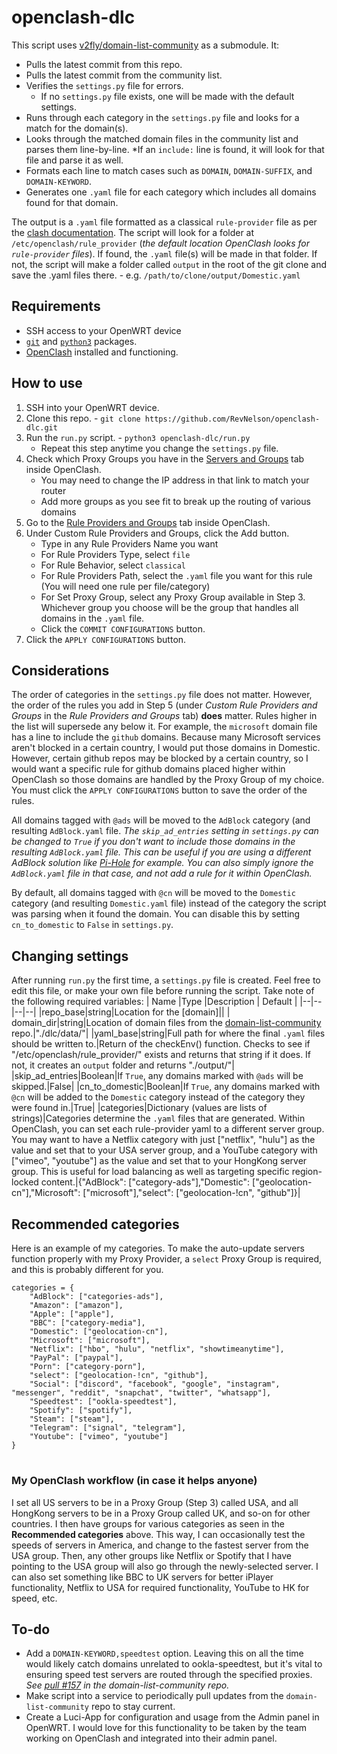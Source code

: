 # openclash-dlc
This script uses [v2fly/domain-list-community](https://github.com/v2fly/domain-list-community) as a submodule. It:
* Pulls the latest commit from this repo.
* Pulls the latest commit from the community list.
* Verifies the `settings.py` file for errors.
	* If no `settings.py` file exists, one will be made with the default settings.
* Runs through each category in the `settings.py` file and looks for a match for the domain(s).
* Looks through the matched domain files in the community list and parses them line-by-line.
  *If an `include:` line is found, it will look for that file and parse it as well.
* Formats each line to match cases such as `DOMAIN`, `DOMAIN-SUFFIX`, and `DOMAIN-KEYWORD`.
* Generates one `.yaml` file for each category which includes all domains found for that domain.


The output is a `.yaml` file formatted as a classical `rule-provider` file as per the [clash documentation](https://lancellc.gitbook.io/clash/clash-config-file/rule-provider). The script will look for a folder at `/etc/openclash/rule_provider` (*the default location OpenClash looks for `rule-provider` files*). If found, the `.yaml` file(s) will be made in that folder. If not, the script will make a folder called `output` in the root of the git clone and save the .yaml files there. - e.g. `/path/to/clone/output/Domestic.yaml`


## Requirements
* SSH access to your OpenWRT device
* [`git`](https://openwrt.org/packages/pkgdata/git) and [`python3`]([https://openwrt.org/packages/pkgdata/python3](https://openwrt.org/packages/pkgdata/python3)) packages.
* [OpenClash](https://github.com/vernesong/OpenClash) installed and functioning.

## How to use
1. SSH into your OpenWRT device.
2. Clone this repo. - `git clone https://github.com/RevNelson/openclash-dlc.git`
3. Run the `run.py` script. - `python3 openclash-dlc/run.py`
	* Repeat this step anytime you change the `settings.py` file.
4. Check which Proxy Groups you have in the [Servers and Groups]([http://192.168.0.1/cgi-bin/luci/admin/services/open](http://10.0.10.1/cgi-bin/luci/admin/services/open)) tab inside OpenClash. 
	* You may need to change the IP address in that link to match your router
	* Add more groups as you see fit to break up the routing of various domains
5. Go to the [Rule Providers and Groups](http://10.0.10.1/cgi-bin/luci/admin/services/openclash/rule-providers-settings) tab inside OpenClash.
6. Under Custom Rule Providers and Groups, click the Add button.
	* Type in any Rule Providers Name you want
	* For Rule Providers Type, select `file`
	* For Rule Behavior, select `classical`
	* For Rule Providers Path, select the `.yaml` file you want for this rule (You will need one rule per file/category)
	* For Set Proxy Group, select any Proxy Group available in Step 3. Whichever group you choose will be the group that handles all domains in the `.yaml` file.
	* Click the `COMMIT CONFIGURATIONS` button.
7. Click the `APPLY CONFIGURATIONS` button.

## Considerations
The order of categories in the `settings.py` file does not matter. However, the order of the rules you add in Step 5 (under *Custom Rule Providers and Groups* in the *Rule Providers and Groups* tab) **does** matter. Rules higher in the list will supersede any below it. For example, the `microsoft` domain file has a line to include the `github` domains. Because many Microsoft services aren't blocked in a certain country, I would put those domains in Domestic. However, certain github repos may be blocked by a certain country, so I would want a specific rule for github domains placed higher within OpenClash so those domains are handled by the Proxy Group of my choice. You must click the `APPLY CONFIGURATIONS` button to save the order of the rules.
 
 All domains tagged with `@ads` will be moved to the `AdBlock` category (and resulting `AdBlock.yaml` file.
*The `skip_ad_entries` setting in `settings.py` can be changed to `True` if you don't want to include those domains in the resulting `AdBlock.yaml` file. This can be useful if you are using a different AdBlock solution like [Pi-Hole]([https://pi-hole.net/](https://pi-hole.net/)) for example. You can also simply ignore the `AdBlock.yaml` file in that case, and not add a rule for it within OpenClash.*

By default, all domains tagged with `@cn` will be moved to the `Domestic` category (and resulting `Domestic.yaml` file) instead of the category the script was parsing when it found the domain. You can disable this by setting `cn_to_domestic` to `False` in `settings.py`.

## Changing settings
After running `run.py` the first time, a `settings.py` file is created. Feel free to edit this file, or make your own file before running the script. Take note of the following required variables:
| Name |Type  |Description | Default |
|--|--|--|--|
|repo_base|string|Location for the [domain]||
| domain_dir|string|Location of domain files from the [domain-list-community](https://github.com/v2fly/domain-list-community) repo.|"./dlc/data/"|
|yaml_base|string|Full path for where the final `.yaml` files should be written to.|Return of the checkEnv() function. Checks to see if "/etc/openclash/rule_provider/" exists and returns that string if it does. If not, it creates an `output` folder and returns "./output/"|
|skip_ad_entries|Boolean|If `True`, any domains marked with `@ads` will be skipped.|False|
|cn_to_domestic|Boolean|If `True`, any domains marked with `@cn` will be added to the `Domestic` category instead of the category they were found in.|True|
|categories|Dictionary (values are lists of strings)|Categories determine the `.yaml` files that are generated. Within OpenClash, you can set each rule-provider yaml to a different server group. You may want to have a Netflix category with just ["netflix", "hulu"] as the value and set that to your USA server group, and a YouTube category with ["vimeo", "youtube"] as the value and set that to your HongKong server group. This is useful for load balancing as well as targeting specific region-locked content.|{"AdBlock": ["category-ads"],"Domestic": ["geolocation-cn"],"Microsoft": ["microsoft"],"select": ["geolocation-!cn", "github"]}|


## Recommended categories
Here is an example of my categories. To make the auto-update servers function properly with my Proxy Provider, a `select` Proxy Group is required, and this is probably different for you.

    categories = {
    	"AdBlock": ["categories-ads"],
    	"Amazon": ["amazon"],
    	"Apple": ["apple"],
    	"BBC": ["category-media"],
    	"Domestic": ["geolocation-cn"],
    	"Microsoft": ["microsoft"],
    	"Netflix": ["hbo", "hulu", "netflix", "showtimeanytime"],
    	"PayPal": ["paypal"],
    	"Porn": ["category-porn"],
    	"select": ["geolocation-!cn", "github"],
    	"Social": ["discord", "facebook", "google", "instagram", "messenger", "reddit", "snapchat", "twitter", "whatsapp"],
    	"Speedtest": ["ookla-speedtest"],
    	"Spotify": ["spotify"],
    	"Steam": ["steam"],
    	"Telegram": ["signal", "telegram"],
    	"Youtube": ["vimeo", "youtube"]
    }
#
### My OpenClash workflow (in case it helps anyone)
I set all US servers to be in a Proxy Group (Step 3) called USA, and all HongKong servers to be in a Proxy Group called UK, and so-on for other countries. I then have groups for various categories as seen in the **Recommended categories** above. This way, I can occasionally test the speeds of servers in America, and change to the fastest server from the USA group. Then, any other groups like Netflix or Spotify that I have pointing to the USA group will also go through the newly-selected server. I can also set something like BBC to UK servers for better iPlayer functionality, Netflix to USA for required functionality, YouTube to HK for speed, etc.

## To-do
* Add a `DOMAIN-KEYWORD,speedtest` option. Leaving this on all the time would likely catch domains unrelated to ookla-speedtest, but it's vital to ensuring speed test servers are routed through the specified proxies. *See [pull #157]([https://github.com/v2fly/domain-list-community/pull/157](https://github.com/v2fly/domain-list-community/pull/157)) in the domain-list-community repo.*
* Make script into a service to periodically pull updates from the `domain-list-community` repo to stay current.
* Create a Luci-App for configuration and usage from the Admin panel in OpenWRT. I would love for this functionality to be taken by the team working on OpenClash and integrated into their admin panel.
